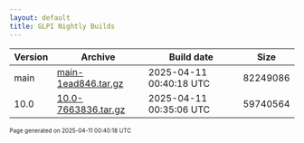 ```yaml
---
layout: default
title: GLPI Nightly Builds
---
```


Version|Archive|Build date|Size
---|---|---|---
main|[main-1ead846.tar.gz](main-1ead846.tar.gz)|2025-04-11 00:40:18 UTC|82249086
10.0|[10.0-7663836.tar.gz](10.0-7663836.tar.gz)|2025-04-11 00:35:06 UTC|59740564

<font size="1">Page generated on 2025-04-11 00:40:18 UTC</font>
